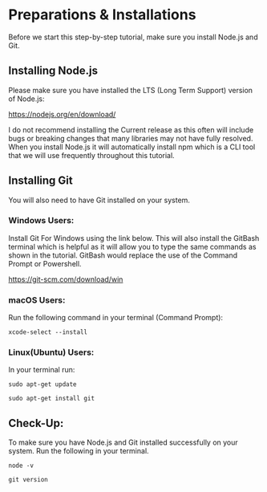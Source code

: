 # Preparations & Installations
Before we start this step-by-step tutorial, make sure you install Node.js and Git.  

## Installing Node.js
Please make sure you have installed the LTS (Long Term Support) version of Node.js: 

https://nodejs.org/en/download/  

I do not recommend installing the Current release as this often will include bugs or breaking changes that many libraries may not have fully resolved. When you install Node.js it will automatically install npm which is a CLI tool that we will use frequently throughout this tutorial.

## Installing Git
You will also need to have Git installed on your system.

### Windows Users:
Install Git For Windows using the link below. This will also install the GitBash terminal which is helpful as it will allow you to type the same commands as shown in the tutorial. GitBash would replace the use of the Command Prompt or Powershell.  

https://git-scm.com/download/win  

### macOS Users:  
Run the following command in your terminal (Command Prompt):  
```
xcode-select --install
```

### Linux(Ubuntu) Users:  
In your terminal run:  
```
sudo apt-get update

sudo apt-get install git
```

## Check-Up:  
To make sure you have Node.js and Git installed successfully on your system. Run the following in your terminal.
```
node -v

git version
```
